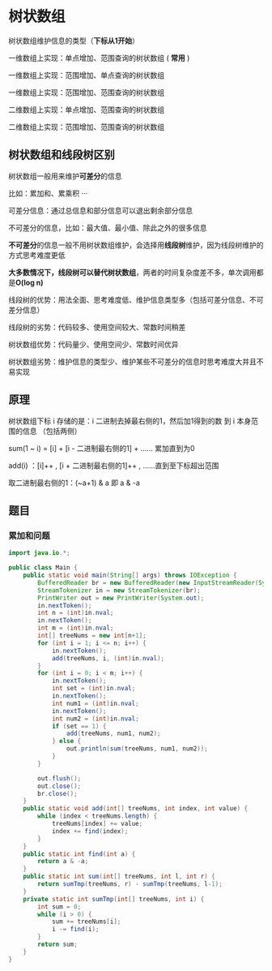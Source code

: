 # 树状数组

树状数组维护信息的类型（**下标从1开始**）

一维数组上实现：单点增加、范围查询的树状数组 ( **常用** )

一维数组上实现：范围增加、单点查询的树状数组

一维数组上实现：范围增加、范围查询的树状数组

二维数组上实现：单点增加、范围查询的树状数组

二维数组上实现：范围增加、范围查询的树状数组

## 树状数组和线段树区别

树状数组一般用来维护**可差分**的信息

比如：累加和、累乘积 ···

可差分信息：通过总信息和部分信息可以退出剩余部分信息



不可差分的信息，比如：最大值、最小值、除此之外的很多信息

**不可差分**的信息一般不用树状数组维护，会选择用**线段树**维护，因为线段树维护的方式思考难度更低



**大多数情况下，线段树可以替代树状数组**，两者的时间复杂度差不多，单次调用都是**O(log n)**

线段树的优势：用法全面、思考难度低、维护信息类型多（包括可差分信息、不可差分信息）

线段树的劣势：代码较多、使用空间较大、常数时间稍差

树状数组优势：代码量少、使用空间少、常数时间优异

树状数组劣势：维护信息的类型少、维护某些不可差分的信息时思考难度大并且不易实现

## 原理

树状数组下标 i 存储的是：i 二进制去掉最右侧的1，然后加1得到的数 到  i 本身范围的信息 （包括两侧）

sum(1 ~ i) = [i] + [i - 二进制最右侧的1] + ...... 累加直到为0

add(i) ：[i]++ , [i + 二进制最右侧的1]++ , ......直到至下标超出范围

取二进制最右侧的1：(~a+1) & a 即 a & -a

## 题目

### 累加和问题

```java
import java.io.*;

public class Main {
    public static void main(String[] args) throws IOException {
        BufferedReader br = new BufferedReader(new InputStreamReader(System.in));
        StreamTokenizer in = new StreamTokenizer(br);
        PrintWriter out = new PrintWriter(System.out);
        in.nextToken();
        int n = (int)in.nval;
        in.nextToken();
        int m = (int)in.nval;
        int[] treeNums = new int[n+1];
        for (int i = 1; i <= n; i++) {
            in.nextToken();
            add(treeNums, i, (int)in.nval);
        }
        for (int i = 0; i < m; i++) {
            in.nextToken();
            int set = (int)in.nval;
            in.nextToken();
            int num1 = (int)in.nval;
            in.nextToken();
            int num2 = (int)in.nval;
            if (set == 1) {
                add(treeNums, num1, num2);
            } else {
                out.println(sum(treeNums, num1, num2));
            }
        }

        out.flush();
        out.close();
        br.close();
    }
    public static void add(int[] treeNums, int index, int value) {
        while (index < treeNums.length) {
            treeNums[index] += value;
            index += find(index);
        }
    }
    public static int find(int a) {
        return a & -a;
    }
    public static int sum(int[] treeNums, int l, int r) {
        return sumTmp(treeNums, r) - sumTmp(treeNums, l-1);
    }
    private static int sumTmp(int[] treeNums, int i) {
        int sum = 0;
        while (i > 0) {
            sum += treeNums[i];
            i -= find(i);
        }
        return sum;
    }
}
```

